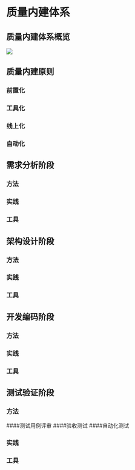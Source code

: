 # 质量内建体系

## 质量内建体系概览

![](./images/质量内建体系概览.png)

## 质量内建原则

### 前置化

### 工具化

### 线上化

### 自动化 

## 需求分析阶段

### 方法

### 实践

### 工具

## 架构设计阶段

### 方法

### 实践

### 工具

## 开发编码阶段

### 方法

### 实践

### 工具

## 测试验证阶段

### 方法
####测试用例评审
####验收测试
####自动化测试

### 实践

### 工具


